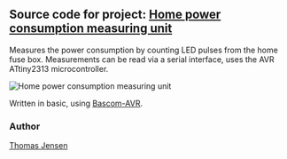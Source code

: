 ## Source code for project: [Home power consumption measuring unit](https://uctrl.io/projects/avr-home-power-consumption-measuring-unit-2qewqj)

Measures the power consumption by counting LED pulses from the home fuse box. Measurements can be read via a serial interface, uses the AVR ATtiny2313 microcontroller.

![Home power consumption measuring unit](https://static.uctrl.net/imgs/343kqm.jpeg)

Written in basic, using [Bascom-AVR](http://www.mcselec.com/).

### Author
[Thomas Jensen](https://uctrl.io/@hebron)
